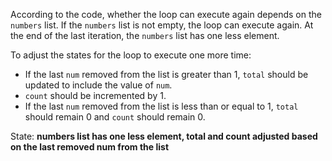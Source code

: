 According to the code, whether the loop can execute again depends on the `numbers` list. If the `numbers` list is not empty, the loop can execute again. At the end of the last iteration, the `numbers` list has one less element.

To adjust the states for the loop to execute one more time:
- If the last `num` removed from the list is greater than 1, `total` should be updated to include the value of `num`.
- `count` should be incremented by 1.
- If the last `num` removed from the list is less than or equal to 1, `total` should remain 0 and `count` should remain 0.

State: **numbers list has one less element, total and count adjusted based on the last removed num from the list**